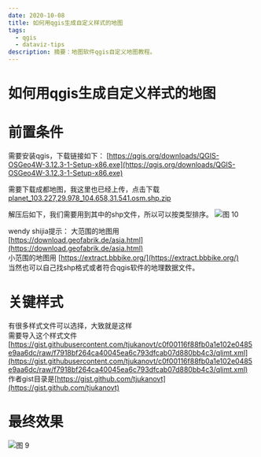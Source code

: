 ```yaml
---
date: 2020-10-08
title: 如何用qgis生成自定义样式的地图
tags:
  - qgis
  - dataviz-tips
description: 摘要：地图软件qgis自定义地图教程。
---
```


# 如何用qgis生成自定义样式的地图
# 前置条件
需要安装qgis，下载链接如下：
[https://qgis.org/downloads/QGIS-OSGeo4W-3.12.3-1-Setup-x86.exe](https://qgis.org/downloads/QGIS-OSGeo4W-3.12.3-1-Setup-x86.exe)  

需要下载成都地图，我这里也已经上传，点击下载[planet_103.227,29.978_104.658,31.541.osm.shp.zip](https://www.yuque.com/attachments/yuque/0/2020/zip/93504/1598096812035-33be40e9-44b5-429b-9aac-0d9911a42ed8.zip?_lake_card=%7B%22uid%22%3A%221598096804931-0%22%2C%22src%22%3A%22https%3A%2F%2Fwww.yuque.com%2Fattachments%2Fyuque%2F0%2F2020%2Fzip%2F93504%2F1598096812035-33be40e9-44b5-429b-9aac-0d9911a42ed8.zip%22%2C%22name%22%3A%22planet_103.227%2C29.978_104.658%2C31.541.osm.shp.zip%22%2C%22size%22%3A12964029%2C%22type%22%3A%22application%2Fx-zip-compressed%22%2C%22ext%22%3A%22zip%22%2C%22progress%22%3A%7B%22percent%22%3A99%7D%2C%22status%22%3A%22done%22%2C%22percent%22%3A0%2C%22id%22%3A%228TscL%22%2C%22card%22%3A%22file%22%7D)  

解压后如下，我们需要用到其中的shp文件，所以可以按类型排序。
![图 10](https://pub-833348ee5761457dbfac749bcd651384.r2.dev/datablog%2F36b6e1684db2e2e2ac95c2b94b1593fdbde09b54dbefdcb6324d63d64ad14bac.webp)  



wendy shijia提示：
大范围的地图用 [https://download.geofabrik.de/asia.html](https://download.geofabrik.de/asia.html)  
小范围的地图用 [https://extract.bbbike.org/](https://extract.bbbike.org/)  
当然也可以自己找shp格式或者符合qgis软件的地理数据文件。
# 关键样式
有很多样式文件可以选择，大致就是这样  
需要导入这个样式文件
[https://gist.githubusercontent.com/tjukanovt/c0f00116f88fb0a1e102e0485e9aa6dc/raw/f7918bf264ca40045ea6c793dfcab07d880bb4c3/qlimt.xml](https://gist.githubusercontent.com/tjukanovt/c0f00116f88fb0a1e102e0485e9aa6dc/raw/f7918bf264ca40045ea6c793dfcab07d880bb4c3/qlimt.xml)  
作者gist目录是[https://gist.github.com/tjukanovt](https://gist.github.com/tjukanovt)
# 最终效果
![图 9](https://pub-833348ee5761457dbfac749bcd651384.r2.dev/datablog%2F0107d75955f17e7b98ad7cbd693601bdbf9858db5b3d605d677ab57dc539ee1c.webp)  



<Comment />